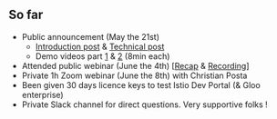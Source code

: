 ## So far

* Public announcement (May the 21st) 
    * [Introduction post](https://www.solo.io/blog/introducing-the-first-developer-portal-for-istio/) & [Technical post](https://www.solo.io/blog/technical-deep-dive-istio-developer-portal/)
    * Demo videos part [1](https://www.youtube.com/watch?v=fnmKTOYjNoA) & [2](https://www.youtube.com/watch?v=K_h573AQYfU) (8min each)
* Attended public webinar (June the 4th) 
[[Recap](https://www.solo.io/blog/webinar-recap-multi-cluster-kubernetes-and-service-mesh-patterns/) & [Recording](https://www.youtube.com/watch?v=5pMvdXaoojg)]
* Private 1h Zoom webinar (June the 8th) with Christian Posta
* Been given 30 days licence keys to test Istio Dev Portal (& Gloo enterprise)
* Private Slack channel for direct questions. Very supportive folks !